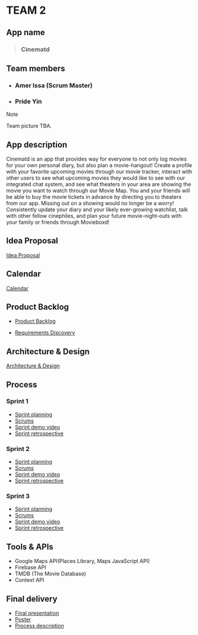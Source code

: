 # TEAM 2

## App name

> ### Cinematd

## Team members

- ### Amer Issa (Scrum Master)
- ### Pride Yin

> [!NOTE]
> Team picture TBA.

## App description
Cinematd is an app that provides way for everyone to not only log movies for your own personal diary, but also plan a movie-hangout! Create a profile with your favorite upcoming movies through our movie tracker, interact with other users to see what upcoming movies they would like to see with our integrated chat system, and see what theaters in your area are showing the movie you want to watch through our Movie Map. You and your friends will be able to buy the movie tickets in advance by directing you to theaters from our app. Missing out on a showing would no longer be a worry! Consistently update your diary and your likely ever-growing watchlist, talk with other fellow cinephiles, and plan your future movie-night-outs with your family or friends through Movieboxd!

## Idea Proposal
[Idea Proposal](https://docs.google.com/document/d/1_WS80qVcWfSBD4WQ2xsPk6jm67nR2ojZH_lG2oH1KeY/edit)

## Calendar
[Calendar](https://calendar.google.com/calendar/u/0?cid=aXZoMmU3NjhzMjRkdGlxZWYwcXZvbzhxcjBAZ3JvdXAuY2FsZW5kYXIuZ29vZ2xlLmNvbQ)

## Product Backlog
* [Product Backlog](https://docs.google.com/spreadsheets/d/11HRFp56SYAYw_JTDj7q4dVFzCqaKKhRfAXW3GJJKIOo/edit?usp=sharing)

* [Requirements Discovery](https://docs.google.com/document/d/1HKFDlwV5fCqiNxRBTslLKeU-cRMw8DLTFw4QTUe-cYw/edit?usp=sharing)

## Architecture & Design
[Architecture & Design](https://docs.google.com/document/d/1hAxZm_ykljfMzsJfOi71v-272c7UxShJcdaRXzTTVlw/edit?usp=sharing)

## Process

### Sprint 1

* [Sprint planning](https://docs.google.com/spreadsheets/d/11HRFp56SYAYw_JTDj7q4dVFzCqaKKhRfAXW3GJJKIOo/edit?usp=sharing)
* [Scrums](https://docs.google.com/document/d/13iWd2Pe6Xpn6dZK3eDIksSPLF6Vx0sPJREN3_s5xSKg/edit?usp=sharing)
* [Sprint demo video](https://github.com/paceuniversity/cs389f2023team2/assets/98407947/3b30d8fd-50ee-431d-9775-f6d8458f9f1b)
* [Sprint retrospective](https://docs.google.com/document/d/1LlW-kgRtXazF0ovUGJwYXWj0M-IzRnoUjwUY8tZlsIA/edit?usp=sharing)

### Sprint 2

* [Sprint planning](https://docs.google.com/spreadsheets/d/11HRFp56SYAYw_JTDj7q4dVFzCqaKKhRfAXW3GJJKIOo/edit?usp=sharing)
* [Scrums](https://docs.google.com/document/d/13iWd2Pe6Xpn6dZK3eDIksSPLF6Vx0sPJREN3_s5xSKg/edit?usp=sharing)
* [Sprint demo video](https://drive.google.com/file/d/1CWyEII-brsW1xtlgSwJl9aWc7Hskxexi/view?usp=sharing)
* [Sprint retrospective](https://docs.google.com/document/d/1yAYMF7bjehLNeHwg-rzpDvMR2ps481FTGCBgljR2wJA/edit?usp=sharing)

### Sprint 3

* [Sprint planning](https://docs.google.com/spreadsheets/d/11HRFp56SYAYw_JTDj7q4dVFzCqaKKhRfAXW3GJJKIOo/edit#gid=1139565289)
* [Scrums](https://docs.google.com/document/d/13iWd2Pe6Xpn6dZK3eDIksSPLF6Vx0sPJREN3_s5xSKg/edit?usp=sharing)
* [Sprint demo video](https://clipchamp.com/watch/7oj6L74U3mx)
* [Sprint retrospective](https://docs.google.com/document/d/1yoIdMFKYWqrY9xqjlAguXMmMiD25IGY_kxEV45tFgPY/edit?usp=sharing)

## Tools & APIs
* Google Maps API(Places Library, Maps JavaScript API)
* Firebase API
* TMDB (The Movie Database)
* Context API

## Final delivery

* [Final presentation]()
* [Poster]()
* [Process description]()


